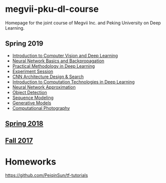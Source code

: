 # megvii-pku-dl-course
Homepage for the joint course of Megvii Inc. and Peking University on Deep Learning.
## Spring 2019
* [Introduction to Computer Vision and Deep Learning](https://zsc.github.io/megvii-pku-dl-course/slides/Lecture1(Intro%20of%20CV%20and%20DL)_novideo.pdf)
* [Neural Network Basics and Backpropagation](https://zsc.github.io/megvii-pku-dl-course/slides19/network%2Bbasics%2B2019.pdf)
* [Practical Methodology in Deep Learning](slides19/Practical%2BMethodology%2Bin%2BDeep%2BLearning(1).pdf)
* [Experiment Session](https://zsc.github.io/megvii-pku-dl-course/slides19/Practical%2BDeep%2BLearning_%2BExperiments.pdf)
* [CNN Architecture Design & Search](https://zsc.github.io/megvii-pku-dl-course/slides19/architecture%202019.pdf)
* [Introduction to Computation Technologies in Deep Learning](https://zsc.github.io/megvii-pku-dl-course/slides19/dl-comp-tech(1).pdf)
* [Neural Network Approximation](https://zsc.github.io/megvii-pku-dl-course/slides19/Neural%20Network%20Approximation.pdf)
* [Object Detection](https://zsc.github.io/megvii-pku-dl-course/slides19/Object%20Detection_pku_2019.4.3.pdf)
* [Sequence Modeling](https://zsc.github.io/megvii-pku-dl-course/slides19/Sequence%20Modeling%202019-04.pdf)
* [Generative Models](https://zsc.github.io/megvii-pku-dl-course/slides19/Lecture%2010%20Introduction%20to%20Generative%20Models.pdf)
* [Computational Photography](https://zsc.github.io/megvii-pku-dl-course/slides19/Computational%20Photography%20Talk.pdf)

## [Spring 2018](slides18)
## [Fall 2017](slides)

# Homeworks
https://github.com/PeiqinSun/tf-tutorials

